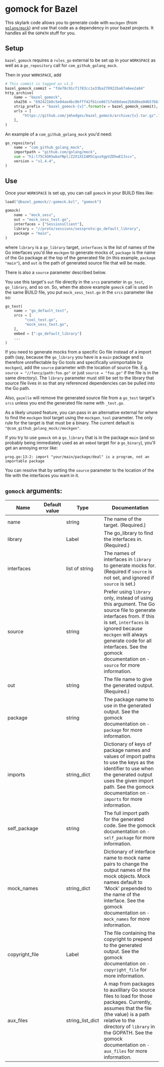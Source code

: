 gomock for Bazel
================

This skylark code allows you to generate code with `mockgen` (from
[`golang/mock`](https://github.com/golang/mock)) and use that code as a dependency in
your bazel projects. It handles all the `GOPATH` stuff for you.


Setup
---

`bazel_gomock` requires a `rules_go` external to be set up in your `WORKSPACE`
as well as a `go_repository` call for `com_github_golang_mock`.

Then in your `WORKSPACE`, add

```python
# This commit is tagged as v1.3
bazel_gomock_commit = "fde78c91cf1783cc1e33ba278922ba67a6ee2a84"
http_archive(
    name = "bazel_gomock",
    sha256 = "692421b0c5e04ae4bc0bfff42fb1ce8671fe68daee2b8d8ea94657bb1fcddc0a",
    strip_prefix = "bazel_gomock-{v}".format(v = bazel_gomock_commit),
    urls = [
        "https://github.com/jmhodges/bazel_gomock/archive/{v}.tar.gz".format(v = bazel_gomock_commit),
    ],
)
```

An example of a `com_github_golang_mock` you'd need:

```python
go_repository(
    name = "com_github_golang_mock",
    importpath = "github.com/golang/mock",
    sum = "h1:l75CXGRSwbaYNpl/Z2X1XIIAMSCquvXgpVZDhwEIJsc=",
    version = "v1.4.4",
)
```

Use
---

Once your `WORKSPACE` is set up, you can call `gomock` in your BUILD files like:

```python
load("@bazel_gomock//:gomock.bzl", "gomock")

gomock(
    name = "mock_sess",
    out = "mock_sess_test.go",
    interfaces = ["SessionsClient"],
    library = "//proto/sessions/sessproto:go_default_library",
    package = "main",
)
```

where `library` is a `go_library` target, `interfaces` is the list of names of
the Go interfaces you'd like `mockgen` to generate mocks of, `package` is the
name of the Go package at the top of the generated file (in this example,
`package "main"`), and `out` is the path of generated source file that will be
made.

There is also a `source` parameter described below.

You use this target's `out` file directly in the `srcs` parameter in `go_test`,
`go_library`, and so on. So, when the above example `gomock` call is used in the
same BUILD file, you put `mock_sess_test.go` in the `srcs` parameter like so:


```python
go_test(
    name = "go_default_test",
    srcs = [
         "cool_test.go",
         "mock_sess_test.go",
    ],
    embed = [":go_default_library"]
    ...
)
```

If you need to generate mocks from a specific Go file instead of a
import path (say, because the `go_library` you have is a `main` package and is
therefore unreflectable by Go tools and specifically unimportable by `mockgen`),
add the `source` parameter with the location of source file. E.g. `source =
"//fancy/path:foo.go"` or just `source = "foo.go"` if the file is in the same
directory). The `library` parameter must still be set to the library that source
file lives in so that any referenced dependencies can be pulled into the Go
path.

Also, `gazelle` will remove the generated source file from a `go_test` target's
`srcs` unless you end the generated file name with `_test.go`.

As a likely unused feature, you can pass in an alternative
external for where to find the `mockgen` tool target using the `mockgen_tool`
parameter. The only rule for the target is that must be a binary. The current
default is `"@com_github_golang_mock//mockgen"`.

If you try to use `gomock` on a `go_library` that is in the package `main` (and so
probably being immediately used as an `embed` target for a `go_binary`), you'll
get an annoying error like:

```
prog.go:13:2: import "your/main/package/deal" is a program, not an importable package
```

You can resolve that by setting the `source` parameter to the location of the
file with the interfaces you want in it.

## `gomock` arguments:

| Name | Default value | Type | Documentation |
|------|---------------|------|---------------|
| name | | string | The name of the target. (Required.) |
| library| | Label | The go_library to find the interfaces in. (Required.) |
| interfaces | | list of string | The names of interfaces in `library` to generate mocks for. (Required if `source` is not set, and ignored if `source` is set.) |
| source | | string | Prefer using `library` only, instead of using this argument. The Go source file to generate interfaces from. If this is set, `interfaces` is ignored because `mockgen` will always generate code for all interfaces. See the gomock documentation on `-source` for more information. |
| out | | string | The file name to give the generated output. (Required.) |
| package | | string | The package name to use in the generated output. See the gomock documentation on `-package` for more information. |
| imports | | string\_dict | Dictionary of keys of package names and values of import paths to use the keys as the identifier to use when the generated output uses the given import path. See the gomock documentation on `-imports` for more information. |
| self\_package | |  string | The full import path for the generated code. See the gomock documentation on `-self_package` for more information. |
| mock\_names | | string\_dict | Dictionary of interface name to mock name pairs to change the output names of the mock objects. Mock names default to 'Mock' prepended to the name of the interface. See the gomock documentation on `-mock_names` for more information. |
| copyright\_file | | Label | The file containing the copyright to prepend to the generated output. See the gomock documentation on `-copyright_file` for more information. |
| aux\_files | | string\_list\_dict | A map from packages to auxilliary Go source files to load for those packages. Currently, assumes that the file (the value) is a path relative to the directory of `library` in the GOPATH. See the gomock documentation on `-aux_files` for more information. |
